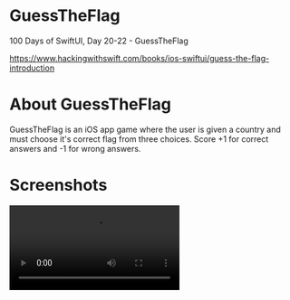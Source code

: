 # GuessTheFlag
100 Days of SwiftUI, Day 20-22 - GuessTheFlag

https://www.hackingwithswift.com/books/ios-swiftui/guess-the-flag-introduction

# About GuessTheFlag
GuessTheFlag is an iOS app game where the user is given a country and must choose it's correct flag from three choices. 
Score +1 for correct answers and -1 for wrong answers.

# Screenshots
![GuessTheFlag Screenshot](<https://github.com/clearlynow/GuesstheFlag/blob/main/guesstheflag.mov>)
